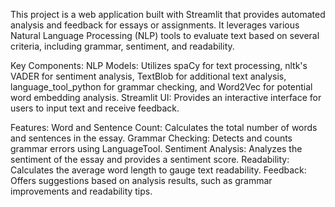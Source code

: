 This project is a web application built with Streamlit that provides automated analysis and feedback for essays or assignments. It leverages various Natural Language Processing (NLP) tools to evaluate text based on several criteria, including grammar, sentiment, and readability.

Key Components:
NLP Models: Utilizes spaCy for text processing, nltk's VADER for sentiment analysis, TextBlob for additional text analysis, language_tool_python for grammar checking, and Word2Vec for potential word embedding analysis.
Streamlit UI: Provides an interactive interface for users to input text and receive feedback.

Features:
Word and Sentence Count: Calculates the total number of words and sentences in the essay.
Grammar Checking: Detects and counts grammar errors using LanguageTool.
Sentiment Analysis: Analyzes the sentiment of the essay and provides a sentiment score.
Readability: Calculates the average word length to gauge text readability.
Feedback: Offers suggestions based on analysis results, such as grammar improvements and readability tips.
